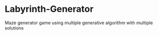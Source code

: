 # Labyrinth-Generator
Maze generator game using multiple generative algorithm with multiple solutions
